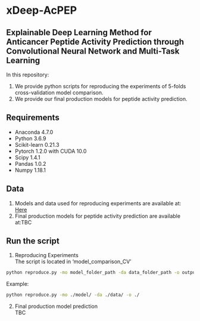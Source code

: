 # xDeep-AcPEP
## Explainable Deep Learning Method for Anticancer Peptide Activity Prediction through Convolutional Neural Network and Multi-Task Learning
 
In this repository:
1. We provide python scripts for reproducing the experiments of 5-folds cross-validation model comparison.
2. We provide our final production models for peptide activity prediction.

## Requirements 
* Anaconda 4.7.0
* Python 3.6.9
* Scikit-learn 0.21.3
* Pytorch 1.2.0 with CUDA 10.0
* Scipy 1.4.1
* Pandas 1.0.2 
* Numpy 1.18.1

## Data
1. Models and data used for reproducing experiments are available at: [Here](https://drive.google.com/drive/folders/1DXHppIKO0vNqvpGrFAQyqnBodi3dr3fX?usp=sharing)
2. Final production models for peptide activity prediction are available at:TBC

## Run the script
1. Reproducing Experiments  
The script is located in ‘model_comparison_CV’
```bash
python reproduce.py -mo model_folder_path -da data_folder_path -o output_folder_path
```
Example:
```bash
python reproduce.py -mo ./model/ -da ./data/ -o ./
```

2. Final production model prediction  
TBC


 


